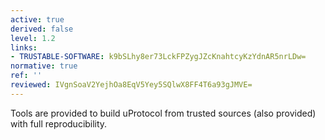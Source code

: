 ```yaml
---
active: true
derived: false
level: 1.2
links:
- TRUSTABLE-SOFTWARE: k9bSLhy8er73LckFPZygJZcKnahtcyKzYdnAR5nrLDw=
normative: true
ref: ''
reviewed: IVgnSoaV2YejhOa8EqV5Yey5SQlwX8FF4T6a93gJMVE=
---
```


Tools are provided to build uProtocol from trusted sources (also provided) with
full reproducibility.
